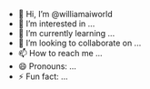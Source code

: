 - 👋 Hi, I’m @williamaiworld
- 👀 I’m interested in ...
- 🌱 I’m currently learning ...
- 💞️ I’m looking to collaborate on ...
- 📫 How to reach me ...
- 😄 Pronouns: ...
- ⚡ Fun fact: ...

<!---
williamaiworld/williamaiworld is a ✨ special ✨ repository because its `README.md` (this file) appears on your GitHub profile.
You can click the Preview link to take a look at your changes.
--->
